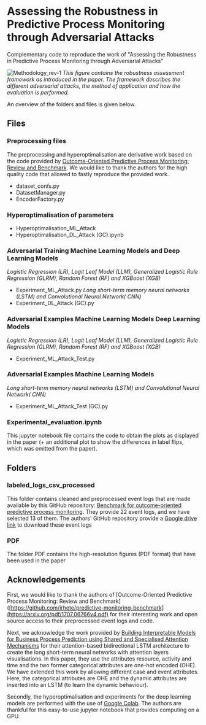 # Assessing the Robustness in Predictive Process Monitoring through Adversarial Attacks

Complementary code to reproduce the work of "Assessing the Robustness in Predictive Process Monitoring through Adversarial Attacks"


![Methodology_rev-1](https://user-images.githubusercontent.com/75080516/183251884-2b80c28a-fafb-4c7a-929c-59decbae9bbb.png)
_This figure contains the robustness assessment framework as introduced in the paper. The framework describes the different adversarial attacks, the method of application and how the evaluation is performed._

An overview of the folders and files is given below. 

## Files

### Preprocessing files 

The preprocessing and hyperoptimalisation are derivative work based on the code provided by [Outcome-Oriented Predictive Process Monitoring: Review and Benchmark](https://github.com/irhete/predictive-monitoring-benchmark).
We would like to thank the authors for the high quality code that allowed to fastly reproduce the provided work.
- dataset_confs.py
- DatasetManager.py
- EncoderFactory.py

### Hyperoptimalisation of parameters
- Hyperoptimalisation_ML_Attack
- Hyperoptimalisation_DL_Attack (GC).ipynb

### Adversarial Training Machine Learning Models and Deep Learning Models
*Logistic Regression (LR), Logit Leaf Model (LLM), Generalized Logistic Rule Regression (GLRM), Random Forest (RF) and XGBoost (XGB)*
- Experiment_ML_Attack.py
*Long short-term memory neural networks (LSTM) and Convolutional Neural Network( CNN)*
- Experiment_DL_Attack (GC).py

### Adversarial Examples Machine Learning Models Deep Learning Models 
*Logistic Regression (LR), Logit Leaf Model (LLM), Generalized Logistic Rule Regression (GLRM), Random Forest (RF) and XGBoost (XGB)*
- Experiment_ML_Attack_Test.py

### Adversarial Examples Machine Learning Models
*Long short-term memory neural networks (LSTM) and Convolutional Neural Network( CNN)*
- Experiment_ML_Attack_Test (GC).py

### Experimental_evaluation.ipynb

This jupyter notebook file contains the code to obtain the plots as displayed in the paper (+ an additional plot to show the differences in label flips, which was omitted from the paper).

## Folders

### labeled_logs_csv_processed

This folder contains cleaned and preprocessed event logs that are made available by this GitHub repository: [Benchmark for outcome-oriented predictive process monitoring](https://github.com/irhete/predictive-monitoring-benchmark). They provide 22 event logs, and we have selected 13 of them. The authors' GitHub repository provide a [Google drive link](https://drive.google.com/open?id=154hcH-HGThlcZJW5zBvCJMZvjOQDsnPR) to download these event logs

### PDF
The folder PDF contains the high-resolution figures (PDF format) that have been used in the paper

## Acknowledgements

First, we would like to thank the authors of [Outcome-Oriented Predictive Process Monitoring: Review and Benchmark]([https://github.com/irhete/predictive-monitoring-benchmark](https://arxiv.org/pdf/1707.06766v4.pdf) for their interesting work and open source access to their preprocessed event logs and code. 

Next, we acknowledge the work provided by [Building Interpretable Models for Business Process Prediction using Shared and Specialised Attention Mechanisms](https://github.com/ZhipengHe/Shared-and-Specialised-Attention-based-Interpretable-Models) for their attention-based bidirectional LSTM architecture to create the long short-term neural networks with attention layers visualisations. In this paper, they use the attributes resource, activity and time and the two former categorical attributes are one-hot encoded (OHE). We have extended this work by allowing different case and event attributes. Here, the categorical attributes are OHE and the dynamic attributes are inserted into an LSTM (to learn the dynamic behaviour). 

Secondly, the hyperoptimalisation and experiments for the deep learning models are performed with the use of [Google Colab](https://colab.research.google.com/?utm_source=scs-index). The authors are thankful for this easy-to-use jupyter notebook that provides computing on a GPU.


